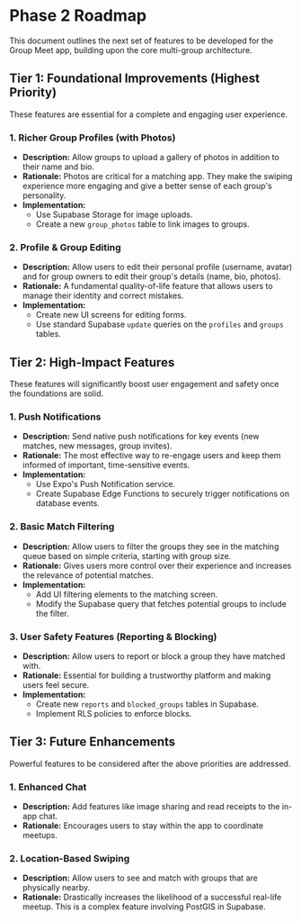 # Phase 2 Roadmap

This document outlines the next set of features to be developed for the Group Meet app, building upon the core multi-group architecture.

## Tier 1: Foundational Improvements (Highest Priority)

These features are essential for a complete and engaging user experience.

### 1. Richer Group Profiles (with Photos)
- **Description:** Allow groups to upload a gallery of photos in addition to their name and bio.
- **Rationale:** Photos are critical for a matching app. They make the swiping experience more engaging and give a better sense of each group's personality.
- **Implementation:**
    - Use Supabase Storage for image uploads.
    - Create a new `group_photos` table to link images to groups.

### 2. Profile & Group Editing
- **Description:** Allow users to edit their personal profile (username, avatar) and for group owners to edit their group's details (name, bio, photos).
- **Rationale:** A fundamental quality-of-life feature that allows users to manage their identity and correct mistakes.
- **Implementation:**
    - Create new UI screens for editing forms.
    - Use standard Supabase `update` queries on the `profiles` and `groups` tables.

## Tier 2: High-Impact Features

These features will significantly boost user engagement and safety once the foundations are solid.

### 1. Push Notifications
- **Description:** Send native push notifications for key events (new matches, new messages, group invites).
- **Rationale:** The most effective way to re-engage users and keep them informed of important, time-sensitive events.
- **Implementation:**
    - Use Expo's Push Notification service.
    - Create Supabase Edge Functions to securely trigger notifications on database events.

### 2. Basic Match Filtering
- **Description:** Allow users to filter the groups they see in the matching queue based on simple criteria, starting with group size.
- **Rationale:** Gives users more control over their experience and increases the relevance of potential matches.
- **Implementation:**
    - Add UI filtering elements to the matching screen.
    - Modify the Supabase query that fetches potential groups to include the filter.

### 3. User Safety Features (Reporting & Blocking)
- **Description:** Allow users to report or block a group they have matched with.
- **Rationale:** Essential for building a trustworthy platform and making users feel secure.
- **Implementation:**
    - Create new `reports` and `blocked_groups` tables in Supabase.
    - Implement RLS policies to enforce blocks.

## Tier 3: Future Enhancements

Powerful features to be considered after the above priorities are addressed.

### 1. Enhanced Chat
- **Description:** Add features like image sharing and read receipts to the in-app chat.
- **Rationale:** Encourages users to stay within the app to coordinate meetups.

### 2. Location-Based Swiping
- **Description:** Allow users to see and match with groups that are physically nearby.
- **Rationale:** Drastically increases the likelihood of a successful real-life meetup. This is a complex feature involving PostGIS in Supabase.
